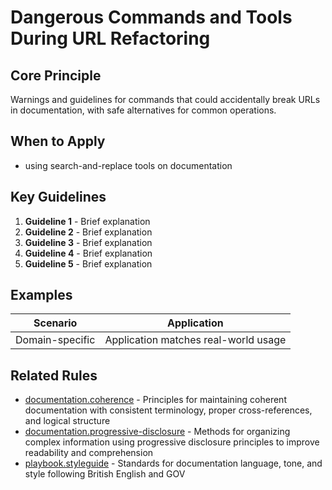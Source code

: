 # Dangerous Commands and Tools During URL Refactoring

## Core Principle

Warnings and guidelines for commands that could accidentally break URLs in documentation, with safe alternatives for common operations.

## When to Apply

- using search-and-replace tools on documentation

## Key Guidelines

1. **Guideline 1** - Brief explanation
2. **Guideline 2** - Brief explanation
3. **Guideline 3** - Brief explanation
4. **Guideline 4** - Brief explanation
5. **Guideline 5** - Brief explanation

## Examples

| Scenario        | Application                          |
| --------------- | ------------------------------------ |
| Domain-specific | Application matches real-world usage |

## Related Rules

- [documentation.coherence](../documentation.coherence.mdc) - Principles for maintaining coherent documentation with consistent terminology, proper cross-references, and logical structure
- [documentation.progressive-disclosure](../documentation.progressive-disclosure.mdc) - Methods for organizing complex information using progressive disclosure principles to improve readability and comprehension
- [playbook.styleguide](../playbook.styleguide.mdc) - Standards for documentation language, tone, and style following British English and GOV
